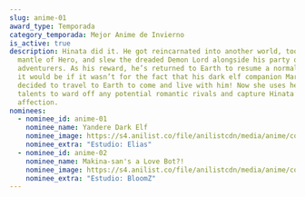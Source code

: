 ```yaml
---
slug: anime-01
award_type: Temporada
category_temporada: Mejor Anime de Invierno
is_active: true
description: Hinata did it. He got reincarnated into another world, took up the
  mantle of Hero, and slew the dreaded Demon Lord alongside his party of fellow
  adventurers. As his reward, he’s returned to Earth to resume a normal life. Or
  it would be if it wasn’t for the fact that his dark elf companion Mariabelle
  decided to travel to Earth to come and live with him! Now she uses her arcane
  talents to ward off any potential romantic rivals and capture Hinata’s
  affection.
nominees:
  - nominee_id: anime-01
    nominee_name: Yandere Dark Elf
    nominee_image: https://s4.anilist.co/file/anilistcdn/media/anime/cover/large/bx180829-jHViG8fIkaIJ.jpg
    nominee_extra: "Estudio: Elias"
  - nominee_id: anime-02
    nominee_name: Makina-san's a Love Bot?!
    nominee_image: https://s4.anilist.co/file/anilistcdn/media/anime/cover/large/bx177509-LzpyXGnjitvF.jpg
    nominee_extra: "Estudio: BloomZ"
---
```

